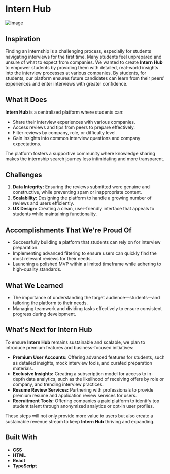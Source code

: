 # Intern Hub
![image](https://github.com/user-attachments/assets/0bae9e80-78f6-4e89-b9a3-7a0ea3f7e518)

## Inspiration
Finding an internship is a challenging process, especially for students navigating interviews for the first time. Many students feel unprepared and unsure of what to expect from companies. We wanted to create **Intern Hub** to empower students by providing them with detailed, real-world insights into the interview processes at various companies. By students, for students, our platform ensures future candidates can learn from their peers' experiences and enter interviews with greater confidence.

## What It Does
**Intern Hub** is a centralized platform where students can:
- Share their interview experiences with various companies.
- Access reviews and tips from peers to prepare effectively.
- Filter reviews by company, role, or difficulty level.
- Gain insights into common interview questions and company expectations.

The platform fosters a supportive community where knowledge sharing makes the internship search journey less intimidating and more transparent.

## Challenges
1. **Data Integrity:** Ensuring the reviews submitted were genuine and constructive, while preventing spam or inappropriate content.
2. **Scalability:** Designing the platform to handle a growing number of reviews and users efficiently.
3. **UX Design:** Creating a clean, user-friendly interface that appeals to students while maintaining functionality.

## Accomplishments That We're Proud Of
- Successfully building a platform that students can rely on for interview preparation.
- Implementing advanced filtering to ensure users can quickly find the most relevant reviews for their needs.
- Launching a polished MVP within a limited timeframe while adhering to high-quality standards.

## What We Learned
- The importance of understanding the target audience—students—and tailoring the platform to their needs.
- Managing teamwork and dividing tasks effectively to ensure consistent progress during development.

## What's Next for Intern Hub
To ensure **Intern Hub** remains sustainable and scalable, we plan to introduce premium features and business-focused initiatives:
- **Premium User Accounts:** Offering advanced features for students, such as detailed insights, mock interview tools, and curated preparation materials.
- **Exclusive Insights:** Creating a subscription model for access to in-depth data analytics, such as the likelihood of receiving offers by role or company, and trending interview practices.
- **Resume Review Services:** Partnering with professionals to provide premium resume and application review services for users.
- **Recruitment Tools:** Offering companies a paid platform to identify top student talent through anonymized analytics or opt-in user profiles.

These steps will not only provide more value to users but also create a sustainable revenue stream to keep **Intern Hub** thriving and expanding.

## Built With
- **CSS**
- **HTML**
- **React**
- **TypeScript**
